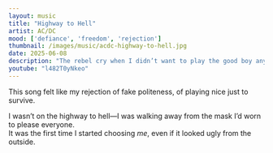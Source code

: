 ```yaml
---
layout: music
title: "Highway to Hell"
artist: AC/DC
mood: ['defiance', 'freedom', 'rejection']
thumbnail: /images/music/acdc-highway-to-hell.jpg
date: 2025-06-08
description: "The rebel cry when I didn’t want to play the good boy anymore."
youtube: "l482T0yNkeo"
---
```


This song felt like my rejection of fake politeness, of playing nice just to survive.

I wasn’t on the highway to hell—I was walking away from the mask I’d worn to please everyone.  
It was the first time I started choosing *me*, even if it looked ugly from the outside.
